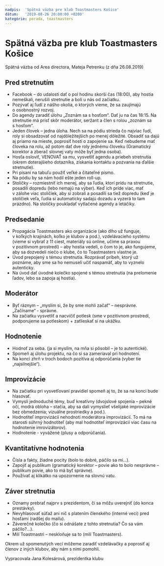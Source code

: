 ```yaml
---
nadpis:  'Spätná väzba pre klub Toastmasters Košice'
dátum:   '2019-08-26 20:00:00 +0200'
kategórie: porada, toastmasters
---
```


# Spätná väzba pre klub Toastmasters Košice

Spätná väzba od Area directora, Mateja Petrenku (z dňa 26.08.2019)

## Pred stretnutím
- Facebook – do udalosti dať o pol hodinu skorší čas (18:00), aby hostia nemeškali, nerušili stretnutie a boli u nás od začiatku.
- Pozývať aj ľudí z nášho okolia, o ktorých vieme, že sa zaujímajú o osobnostný rozvoj.
- Do agendy zaradiť úlohu „Zoznám sa s hosťom“. Dať ju na čas 18:15. Na stretnutie má prísť skôr moderátor, seržant a člen s rolou „zoznám sa s hosťom“. 
- Jeden človek – jedna úloha. Nech sa na pódiu strieda čo najviac ľudí, roly si obsadzovať od najdôležitejšich po menej dôležité. Obsadiť sa dajú aj priamo na mieste, poprosiť hostí o zapojenie sa. Keď nebudeme mať človeka na rolu, až potom dať dve roly jednému človeku (Gramatický korektor a zberač slovnej vaty môže byť jedna osoba).
- Hosťa osloviť, VENOVAŤ sa mu, vysvetliť agendu a priebeh stretnutia (okrem doterajšieho dotazníka, získania kontaktu a pozvania na ďalšie stretnutie).
- Pri písaní na tabuľu použiť veľké a čitateľné písmo.
- Na pódiu by sa nám hodil ešte jeden roll-up. 
- Stoličky – rozmiestniť ich menej, aby sa ľudia, ktorí prídu na stretnutie, posadili dopredu (lebo nemajú na výber). Keď ich príde viac, mať v zálohe viac stoličiek, aby si zobrali a posadili sa tiež dopredu (keď je stoličiek veľa, ľudia si automaticky sadajú dozadu a vyzerá to tam prázdno). Na stoličky poukladať vytlačené agendy a letáčiky.

## Predsedanie
- Propagácia Toastmasters ako organizácie (ako dlho už funguje, v koľkých krajinách, koľko je klubov a pod.), vzdelávacieho systému (vieme si vybrať z 11 ciest, materiály sú online, učíme sa praxou v pozitívnom prostredí) – aby hostia vedeli, o čom to je, ako fungujeme, aby sa dozvedeli niečo o klube, čo to Toastmasters vlastne je.
- Úvod prepojený s témou stretnutia. Rozprávať príbeh, ktorý už poznáme, aby sme sa ho nemuseli učiť naspamäť, aby to vyznelo autenticky.
- Na úvod dať úvodné kolečko spojené s témou stretnutia (na prelomenie ľadov, lebo sa zapoja aj hostia).

## Moderátor
- Byť ráznym – „myslím si, že by sme mohli začať“ – nesprávne. „Začíname“  - správne.
- Na začiatku vysvetliť a nacvičiť potlesk (sme v pozitívnom prostredí, podporujeme sa potleskom) + zatlieskať si na ukážku.

## Hodnotenie
- Hodnoť za seba. (ja si myslím, na mňa si pôsobil – je to autentické).
- Spomeň aj úlohu projektu, na čo si sa zameriaval pri hodnotení.
- Na konci zhrň v troch bodoch pozitíva aj odporúčania (vyber tie „najsilnejšie“).

## Improvizácie
- Na začiatku pri vysvetľovaní pravidiel spomeň aj to, že sa na konci bude hlasovať.
- Vymysli jednoduché témy, buď kreatívny (dvojslové spojenia – pekné oči, modrá obloha – stačia, aby sa dali vymyslieť všelijaké improvizácie bez obmedzenia; vizuálne prostriedky a pod.).
- Hodnotiteľ improvizácií nehodnotí moderátora improvizácií. To má na starosti súhrný hodnotiteľ (aby mal hodnotiteľ improvizácií viac času na hodnotenie imrovizátorov).
- Hodnotenie - vyvážené (plusy a odporúčania).

## Kvantitatívne hodnotenia
- Čísla a fakty, žiadne pocity (bolo to dobré, páčilo sa mi...).
- Zapojiť aj publikum (gramatický korektor – povie ako to bolo nesprávne – publikum povie, ako to má byť správne).
- Používať aj klikátko na upozornenie na slovnú vatu.

## Záver stretnutia
- Oznamy prebrať najprv s prezidentom, či sa môžu uverejniť (do konca prestávky).
- Nevyhlasovať súťaž ani nič s platením členského (interné veci) pred hosťami (radšej do mailu).
- Záverečné kolečko (čo si odnášate z tohto stretnutia? Čo sa vám páčilo?...).
- Milí Toastmastri – neskloňuje sa to (milí Toastmasters).

Okrem už spomenutých vecí môžeme zaradiť vzdelávačky a poprosiť aj členov z iných klubov, aby nám s nimi pomohli.

Vypracovala
Jana Kolesárová, prezidentka klubu